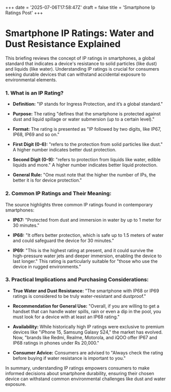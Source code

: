 +++
date = '2025-07-06T17:58:47Z'
draft = false
title = 'Smartphone Ip Ratings Post'
+++
# Smartphone IP Ratings: Water and Dust Resistance Explained
This briefing reviews the concept of IP ratings in smartphones, a global standard that indicates a device's resistance to solid particles (like dust) and liquids (like water). Understanding IP ratings is crucial for consumers seeking durable devices that can withstand accidental exposure to environmental elements.

### 1\. What is an IP Rating?

*   **Definition:** "IP stands for Ingress Protection, and it’s a global standard."
    
*   **Purpose:** The rating "defines that the smartphone is protected against dust and liquid spillage or water submersion (up to a certain level)."
    
*   **Format:** The rating is presented as "IP followed by two digits, like IP67, IP68, IP69 and so on."
    
*   **First Digit (0-6):** "refers to the protection from solid particles like dust." A higher number indicates better dust protection.
    
*   **Second Digit (0-9):** "refers to protection from liquids like water, edible liquids and more." A higher number indicates better liquid protection.
    
*   **General Rule:** "One must note that the higher the number of IPs, the better it is for device protection."
    

### 2\. Common IP Ratings and Their Meaning:

The source highlights three common IP ratings found in contemporary smartphones:

*   **IP67:** "Protected from dust and immersion in water by up to 1 meter for 30 minutes."
    
*   **IP68:** "It offers better protection, which is safe up to 1.5 meters of water and could safeguard the device for 30 minutes."
    
*   **IP69:** "This is the highest rating at present, and it could survive the high-pressure water jets and deeper immersion, enabling the device to last longer." This rating is particularly suitable for "those who use the device in rugged environments."
    

### 3\. Practical Implications and Purchasing Considerations:

*   **True Water and Dust Resistance:** "The smartphone with IP68 or IP69 ratings is considered to be truly water-resistant and dustproof."
    
*   **Recommendation for General Use:** "Overall, if you are willing to get a handset that can handle water spills, rain or even a dip in the pool, you must look for a device with at least an IP68 rating."
    
*   **Availability:** While historically high IP ratings were exclusive to premium devices like "iPhone 15, Samsung Galaxy S24," the market has evolved. Now, "brands like Redmi, Realme, Motorola, and iQOO offer IP67 and IP68 ratings in phones under Rs 20,000."
    
*   **Consumer Advice:** Consumers are advised to "Always check the rating before buying if water resistance is important to you."
    

In summary, understanding IP ratings empowers consumers to make informed decisions about smartphone durability, ensuring their chosen device can withstand common environmental challenges like dust and water exposure.